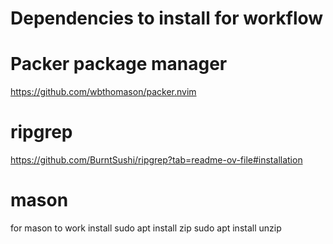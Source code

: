 # Dependencies to install for workflow

# Packer package manager
https://github.com/wbthomason/packer.nvim

# ripgrep
https://github.com/BurntSushi/ripgrep?tab=readme-ov-file#installation

# mason
for mason to work install
    sudo apt install zip
    sudo apt install unzip


